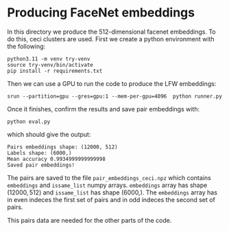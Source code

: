 # Producing FaceNet embeddings
In this directory we produce the 512-dimensional facenet embeddings. 
To do this, ceci clusters are used. First we create a python environment with the following:

```
python3.11 -m venv try-venv
source try-venv/bin/activate
pip install -r requirements.txt
```
Then we can use a GPU to run the code to produce the LFW embeddings:
```
srun --partition=gpu --gres=gpu:1 --mem-per-gpu=4096  python runner.py
```
Once it finishes, confirm the results and save pair embeddings with:
```
python eval.py
```
which should give the output:

```
Pairs embeddings shape: (12000, 512)
Labels shape: (6000,)
Mean accuracy 0.9934999999999998
Saved pair embeddings!
```
The pairs are saved to the file `pair_embeddings_ceci.npz` which contains `embeddings` and `issame_list` numpy arrays. `embeddings` array has shape $(12000,512)$ and `issame_list` has shape $(6000,)$. 
The `embeddings` array has in even indeces the first set of pairs and in odd indeces the second set of pairs. 

This pairs data are needed for the other parts of the code. 
